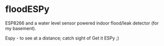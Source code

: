 # floodESPy
ESP8266 and a water level sensor powered indoor flood/leak detector (for my basement).

Espy - to see at a distance; catch sight of
Get it ESPy ;) 
